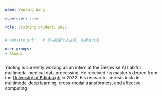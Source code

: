 ```yaml
---
name: Yaoting Wang

superuser: true

role: Visiting Student, 2023


# website_url:   # 可以配置个人主页, 如果有的话

user_groups:
- Alumni
---
```


Yaoting is currently working as an intern at the Deepwise AI Lab for multimodal medical data processing. He received his master's degree from the [University of Edinburgh](https://www.ed.ac.uk) in 2022. His research interests include multimodal deep learning, cross-modal transformers, and affective computing.